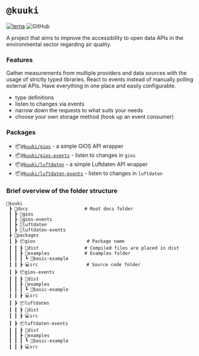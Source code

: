# `@kuuki`
[![lerna](https://img.shields.io/badge/maintained%20with-lerna-cc00ff.svg)](https://lerna.js.org/)
![GitHub](https://img.shields.io/github/license/dacturne/kuuki)

A project that aims to improve the accessibility to open data APIs in the environmental sector regarding air quality.

### Features
Gather measurements from multiple providers and data sources with the usage of strictly typed libraries.
React to events instead of manually polling external APIs.
Have everything in one place and easily configurable.
- type definitions
- listen to changes via events
- narrow down the requests to what suits your needs
- choose your own storage method (hook up an event consumer)

### Packages
- 📦[`@kuuki/gios`](https://github.com/Dacturne/kuuki/tree/master/packages/gios/) - a simple GIOS API wrapper
- 📦[`@kuuki/gios-events`](https://github.com/Dacturne/kuuki/tree/master/packages/gios-events/) - listen to changes in `gios`
- 📦[`@kuuki/luftdaten`](https://github.com/Dacturne/kuuki/tree/master/packages/luftdaten/) - a simple Luftdaten API wrapper
- 📦[`@kuuki/luftdaten-events`](https://github.com/Dacturne/kuuki/tree/master/packages/luftdaten-events/) - listen to changes in `luftdaten`

### Brief overview of the folder structure
```
📂kuuki
 ┣ 📄docs                     # Root docs folder
 ┃ ┣ 📂gios
 ┃ ┣ 📂gios-events
 ┃ ┣ 📂luftdaten
 ┃ ┣ 📂luftdaten-events
 ┣ 📂packages
 ┃ ┣ 📦gios                   # Package name
 ┃ ┃ ┣ 💾dist                 # Compiled files are placed in dist
 ┃ ┃ ┣ 📂examples             # Examples folder
 ┃ ┃ ┃ ┗ 📂basic-example
 ┃ ┃ ┣ 💻src                  # Source code folder
 ┃ ┣ 📦gios-events
 ┃ ┃ ┣ 💾dist
 ┃ ┃ ┣ 📂examples
 ┃ ┃ ┃ ┗ 📂basic-example
 ┃ ┃ ┣ 💻src
 ┃ ┣ 📦luftdaten
 ┃ ┃ ┣ 💾dist
 ┃ ┃ ┣ 💻src
 ┃ ┣ 📦luftdaten-events
 ┃ ┃ ┣ 💾dist
 ┃ ┃ ┣ 📂examples
 ┃ ┃ ┃ ┗ 📂basic-example
 ┃ ┃ ┣ 💻src
```
